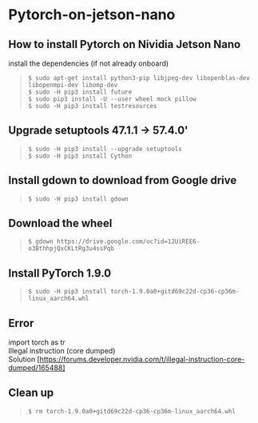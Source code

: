 # Pytorch-on-jetson-nano
## How to install Pytorch on Nividia Jetson Nano
  install the dependencies (if not already onboard)    
> ``` $ sudo apt-get install python3-pip libjpeg-dev libopenblas-dev libopenmpi-dev libomp-dev ```  
> ``` $ sudo -H pip3 install future ```  
> ``` $ sudo pip3 install -U --user wheel mock pillow ```  
> ``` $ sudo -H pip3 install testresources ```
## Upgrade setuptools 47.1.1 -> 57.4.0'  
> ``` $ sudo -H pip3 install --upgrade setuptools ```  
> ``` $ sudo -H pip3 install Cython ```  
## Install gdown to download from Google drive    
> ``` $ sudo -H pip3 install gdown ```   
## Download the wheel  
> ``` $ gdown https://drive.google.com/uc?id=12UiREE6-o3BthhpjQxCKLtRg3u4ssPqb ```  
## Install PyTorch 1.9.0  
> ```$ sudo -H pip3 install torch-1.9.0a0+gitd69c22d-cp36-cp36m-linux_aarch64.whl ```  
## Error     
 import torch as tr  
 Illegal instruction (core dumped)  
 Solution [https://forums.developer.nvidia.com/t/illegal-instruction-core-dumped/165488]

## Clean up  
> ```$ rm torch-1.9.0a0+gitd69c22d-cp36-cp36m-linux_aarch64.whl ```
